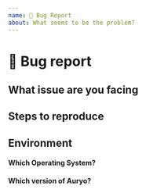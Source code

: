 ```yaml
---
name: 🐛 Bug Report
about: What seems to be the problem?
---
```


<!---
Thanks for filing an issue 😄 ! Before you submit, please read the following:

Search open/closed issues before submitting since someone might have asked the same thing before!
-->

# 🐛 Bug report

## What issue are you facing
<!--- What seems to be the problem? Please include a detailed summary with a copy of the error or screenshots, gif or video if applicable.  -->

## Steps to reproduce
<!--- What steps did you take for this error to occur. -->

## Environment
<!--- Please specificy how and in which evironment you are running the app -->

#### Which Operating System? 
<!--- Please add both the name and version -->

#### Which version of Auryo? 



<!-- Love Auryo? Please consider supporting us:
👉  https://www.patreon.com/sneljo -->